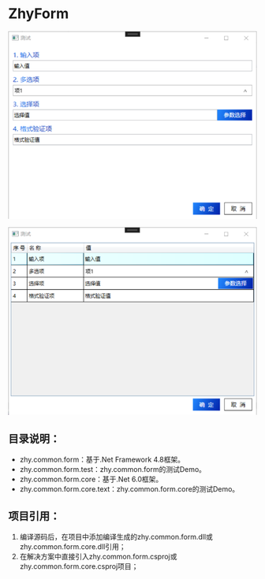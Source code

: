# ZhyForm

![ZFormDialog](https://raw.githubusercontent.com/WineMonk/images/master/blog/post/202308161427913.png)

![ZFormGrid](https://raw.githubusercontent.com/WineMonk/images/master/blog/post/202308161427052.png)

## 目录说明：

* zhy.common.form：基于.Net Framework 4.8框架。
* zhy.common.form.test：zhy.common.form的测试Demo。
* zhy.common.form.core：基于.Net 6.0框架。
* zhy.common.form.core.text：zhy.common.form.core的测试Demo。

## 项目引用：

1. 编译源码后，在项目中添加编译生成的zhy.common.form.dll或zhy.common.form.core.dll引用；
2. 在解决方案中直接引入zhy.common.form.csproj或zhy.common.form.core.csproj项目；
